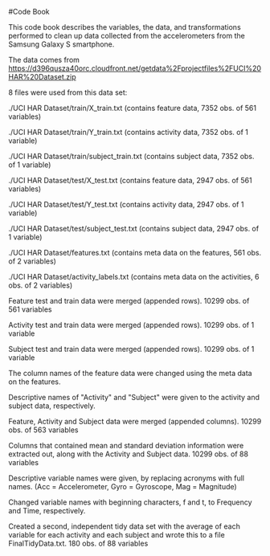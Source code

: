 #Code Book

This code book describes the variables, the data, and transformations performed to clean up data collected from the accelerometers from the Samsung Galaxy S smartphone.

The data comes from https://d396qusza40orc.cloudfront.net/getdata%2Fprojectfiles%2FUCI%20HAR%20Dataset.zip 

8 files were used from this data set:

./UCI HAR Dataset/train/X_train.txt (contains feature data,  7352 obs. of  561 variables)

./UCI HAR Dataset/train/Y_train.txt (contains activity data,  7352 obs. of  1 variable)

./UCI HAR Dataset/train/subject_train.txt (contains subject data, 7352 obs. of  1 variable)

./UCI HAR Dataset/test/X_test.txt (contains feature data,  2947 obs. of  561 variables)

./UCI HAR Dataset/test/Y_test.txt (contains activity data,  2947 obs. of  1 variable)

./UCI HAR Dataset/test/subject_test.txt (contains subject data, 2947 obs. of  1 variable)

./UCI HAR Dataset/features.txt (contains meta data on the features, 561 obs. of  2 variables)

./UCI HAR Dataset/activity_labels.txt (contains meta data on the activities, 6 obs. of  2 variables)

Feature test and train data were merged (appended rows). 10299 obs. of  561 variables

Activity test and train data were merged (appended rows). 10299 obs. of  1 variable

Subject test and train data were merged (appended rows). 10299 obs. of  1 variable

The column names of the feature data were changed using the meta data on the features.

Descriptive names of "Activity" and "Subject" were given to the activity and subject data, respectively.

Feature, Activity and Subject data were merged (appended columns). 10299 obs. of  563 variables

Columns that contained mean and standard deviation information were extracted out, along with the Activity and Subject data. 10299 obs. of  88 variables

Descriptive variable names were given, by replacing acronyms with full names. (Acc = Accelerometer, Gyro = Gyroscope, Mag = Magnitude)

Changed variable names with beginning characters, f and t, to Frequency and Time, respectively.

Created a second, independent tidy data set with the average of each variable for each activity and each subject and wrote this to a file FinalTidyData.txt.
180 obs. of  88 variables









